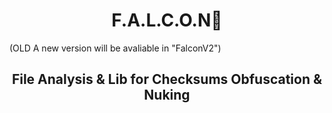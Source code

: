 <h1 align="center">F.A.L.C.O.N🦅</h1> (OLD A new version will be avaliable in "FalconV2")
<h2 align="center"> File Analysis & Lib for Checksums Obfuscation & Nuking </h2>


